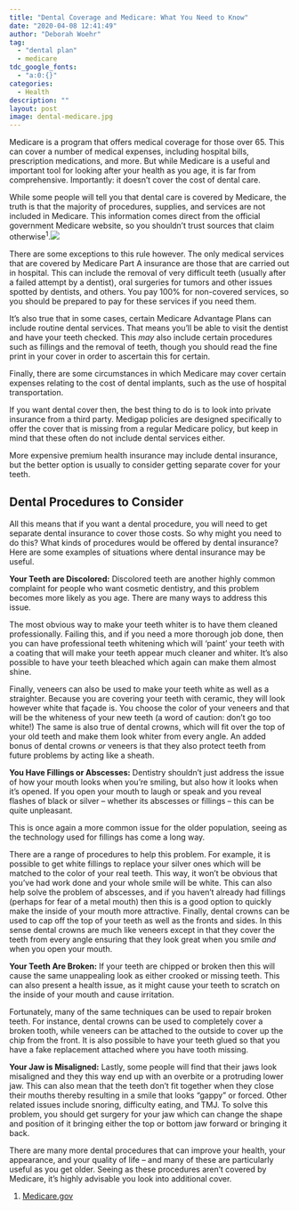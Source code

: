 ```yaml
---
title: "Dental Coverage and Medicare: What You Need to Know"
date: "2020-04-08 12:41:49"
author: "Deborah Woehr"
tag:
  - "dental plan"
  - medicare
tdc_google_fonts:
  - "a:0:{}"
categories:
  - Health
description: ""
layout: post
image: dental-medicare.jpg
---
```


Medicare is a program that offers medical coverage for those over 65. This can cover a number of medical expenses, including hospital bills, prescription medications, and more. But while Medicare is a useful and important tool for looking after your health as you age, it is far from comprehensive. Importantly: it doesn’t cover the cost of dental care.

While some people will tell you that dental care is covered by Medicare, the truth is that the majority of procedures, supplies, and services are not included in Medicare. This information comes direct from the official government Medicare website, so you shouldn’t trust sources that claim otherwise<sup>1</sup>.![](../uploads/2020/04/dental-medicare.jpg)

There are some exceptions to this rule however. The only medical services that are covered by Medicare Part A insurance are those that are carried out in hospital. This can include the removal of very difficult teeth (usually after a failed attempt by a dentist), oral surgeries for tumors and other issues spotted by dentists, and others. You pay 100% for non-covered services, so you should be prepared to pay for these services if you need them.

It’s also true that in some cases, certain Medicare Advantage Plans can include routine dental services. That means you’ll be able to visit the dentist and have your teeth checked. This _may_ also include certain procedures such as fillings and the removal of teeth, though you should read the fine print in your cover in order to ascertain this for certain.

Finally, there are some circumstances in which Medicare may cover certain expenses relating to the cost of dental implants, such as the use of hospital transportation.

If you want dental cover then, the best thing to do is to look into private insurance from a third party. Medigap policies are designed specifically to offer the cover that is missing from a regular Medicare policy, but keep in mind that these often do not include dental services either.

More expensive premium health insurance may include dental insurance, but the better option is usually to consider getting separate cover for your teeth.

## Dental Procedures to Consider

All this means that if you want a dental procedure, you will need to get separate dental insurance to cover those costs. So why might you need to do this? What kinds of procedures would be offered by dental insurance? Here are some examples of situations where dental insurance may be useful.

**Your Teeth are Discolored:** Discolored teeth are another highly common complaint for people who want cosmetic dentistry, and this problem becomes more likely as you age. There are many ways to address this issue.

The most obvious way to make your teeth whiter is to have them cleaned professionally. Failing this, and if you need a more thorough job done, then you can have professional teeth whitening which will ‘paint’ your teeth with a coating that will make your teeth appear much cleaner and whiter. It’s also possible to have your teeth bleached which again can make them almost shine.

Finally, veneers can also be used to make your teeth white as well as a straighter. Because you are covering your teeth with ceramic, they will look however white that façade is. You choose the color of your veneers and that will be the whiteness of your new teeth (a word of caution: don’t go too white!) The same is also true of dental crowns, which will fit over the top of your old teeth and make them look whiter from every angle. An added bonus of dental crowns _or_ veneers is that they also protect teeth from future problems by acting like a sheath.

**You Have Fillings or Abscesses:** Dentistry shouldn’t just address the issue of how your mouth looks when you’re smiling, but also how it looks when it’s opened. If you open your mouth to laugh or speak and you reveal flashes of black or silver – whether its abscesses or fillings – this can be quite unpleasant.

This is once again a more common issue for the older population, seeing as the technology used for fillings has come a long way.

There are a range of procedures to help this problem. For example, it is possible to get white fillings to replace your silver ones which will be matched to the color of your real teeth. This way, it won’t be obvious that you’ve had work done and your whole smile will be white. This can also help solve the problem of abscesses, and if you haven’t already had fillings (perhaps for fear of a metal mouth) then this is a good option to quickly make the inside of your mouth more attractive. Finally, dental crowns can be used to cap off the top of your teeth as well as the fronts and sides. In this sense dental crowns are much like veneers except in that they cover the teeth from every angle ensuring that they look great when you smile _and_ when you open your mouth.

**Your Teeth Are Broken:** If your teeth are chipped or broken then this will cause the same unappealing look as either crooked or missing teeth. This can also present a health issue, as it might cause your teeth to scratch on the inside of your mouth and cause irritation.

Fortunately, many of the same techniques can be used to repair broken teeth. For instance, dental crowns can be used to completely cover a broken tooth, while veneers can be attached to the outside to cover up the chip from the front. It is also possible to have your teeth glued so that you have a fake replacement attached where you have tooth missing.

**Your Jaw is Misaligned:** Lastly, some people will find that their jaws look misaligned and they this way end up with an overbite or a protruding lower jaw. This can also mean that the teeth don’t fit together when they close their mouths thereby resulting in a smile that looks “gappy” or forced. Other related issues include snoring, difficulty eating, and TMJ. To solve this problem, you should get surgery for your jaw which can change the shape and position of it bringing either the top or bottom jaw forward or bringing it back.

There are many more dental procedures that can improve your health, your appearance, and your quality of life – and many of these are particularly useful as you get older. Seeing as these procedures aren’t covered by Medicare, it’s highly advisable you look into additional cover.

1. [Medicare.gov](https://www.medicare.gov/coverage/dental-services)
